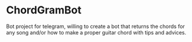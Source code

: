 # ChordGramBot
Bot project for telegram, willing to create a bot that returns the chords for any song and/or how to make a proper guitar chord with tips and advices.
